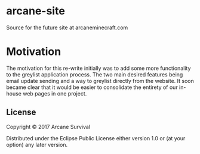 # arcane-site

Source for the future site at arcaneminecraft.com

# Motivation
The motivation for this re-write initially was to add some more functionality to the greylist application
process. The two main desired features being email update sending and a way to greylist directly from
the website. It soon became clear that it would be easier to consolidate the entirety of our in-house
web pages in one project.

## License

Copyright © 2017 Arcane Survival

Distributed under the Eclipse Public License either version 1.0 or (at
your option) any later version.
